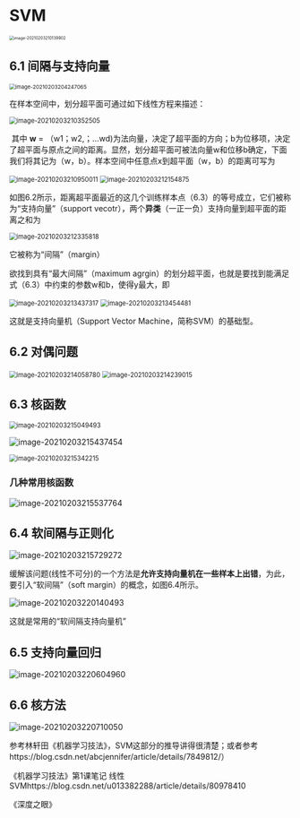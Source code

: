 # SVM

<img src="SVM.assets/image-20210203210139902.png" alt="image-20210203210139902" style="zoom:50%;" />

## 6.1 间隔与支持向量

<img src="SVM.assets/image-20210203204247065.png" alt="image-20210203204247065" style="zoom:67%;" />

在样本空间中，划分超平面可通过如下线性方程来描述：

<img src="SVM.assets/image-20210203210352505.png" alt="image-20210203210352505" style="zoom:80%;" />

​        其中 **w** = （w1；w2,；...wd)为法向量，决定了超平面的方向；b为位移项，决定了超平面与原点之间的距离。显然，划分超平面可被法向量w和位移b确定，下面我们将其记为（w，b）。样本空间中任意点x到超平面（w，b）的距离可写为

<img src="SVM.assets/image-20210203210950011.png" alt="image-20210203210950011" style="zoom:80%;" />

<!--通过上面ppt图可以看出怎么推出来的-->

<img src="SVM.assets/image-20210203212154875.png" alt="image-20210203212154875" style="zoom:80%;" />

如图6.2所示，距离超平面最近的这几个训练样本点（6.3）的等号成立，它们被称为“支持向量”（support vecotr），两个**异类**（一正一负）支持向量到超平面的距离之和为

<img src="SVM.assets/image-20210203212335818.png" alt="image-20210203212335818" style="zoom: 80%;" />

它被称为“间隔”（margin）

欲找到具有“最大间隔”（maximum agrgin）的划分超平面，也就是要找到能满足式（6.3）中约束的参数w和b，使得y最大，即

<img src="SVM.assets/image-20210203213437317.png" alt="image-20210203213437317" style="zoom:80%;" />

<img src="SVM.assets/image-20210203213454481.png" alt="image-20210203213454481" style="zoom:80%;" />

这就是支持向量机（Support Vector Machine，简称SVM）的基础型。

## 6.2 对偶问题

<img src="SVM.assets/image-20210203214058780.png" alt="image-20210203214058780" style="zoom:80%;" />

<!--详细公式参考《西瓜书》pdf第123页-->

<img src="SVM.assets/image-20210203214239015.png" alt="image-20210203214239015" style="zoom:80%;" />

## 6.3 核函数

<img src="SVM.assets/image-20210203215049493.png" alt="image-20210203215049493" style="zoom:80%;" />

![image-20210203215437454](SVM.assets/image-20210203215437454.png)

<img src="SVM.assets/image-20210203215342215.png" alt="image-20210203215342215" style="zoom:80%;" />

### 几种常用核函数

![image-20210203215537764](SVM.assets/image-20210203215537764.png)

## 6.4 软间隔与正则化

![image-20210203215729272](SVM.assets/image-20210203215729272.png)

缓解该问题(线性不可分)的一个方法是**允许支持向量机在一些样本上出错**，为此，要引入“软间隔”（soft margin）的概念，如图6.4所示。

![image-20210203220140493](SVM.assets/image-20210203220140493.png)

这就是常用的“软间隔支持向量机”

## 6.5 支持向量回归

![image-20210203220604960](SVM.assets/image-20210203220604960.png)

## 6.6 核方法

![image-20210203220710050](SVM.assets/image-20210203220710050.png)

参考林轩田《机器学习技法》，SVM这部分的推导讲得很清楚；或者参考https://blog.csdn.net/abcjennifer/article/details/7849812/）

《机器学习技法》第1课笔记 线性SVMhttps://blog.csdn.net/u013382288/article/details/80978410

《深度之眼》